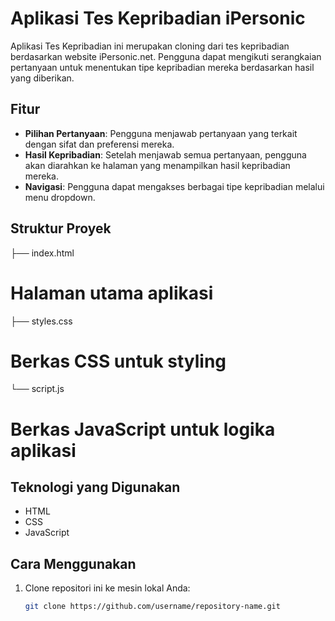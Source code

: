 # Aplikasi Tes Kepribadian iPersonic

Aplikasi Tes Kepribadian ini merupakan cloning dari tes kepribadian berdasarkan website iPersonic.net. Pengguna dapat mengikuti serangkaian pertanyaan untuk menentukan tipe kepribadian mereka berdasarkan hasil yang diberikan.

## Fitur

- **Pilihan Pertanyaan**: Pengguna menjawab pertanyaan yang terkait dengan sifat dan preferensi mereka.
- **Hasil Kepribadian**: Setelah menjawab semua pertanyaan, pengguna akan diarahkan ke halaman yang menampilkan hasil kepribadian mereka.
- **Navigasi**: Pengguna dapat mengakses berbagai tipe kepribadian melalui menu dropdown.

## Struktur Proyek

├── index.html 
# Halaman utama aplikasi 

├── styles.css 
# Berkas CSS untuk styling 

└── script.js 
# Berkas JavaScript untuk logika aplikasi


## Teknologi yang Digunakan

- HTML
- CSS
- JavaScript

## Cara Menggunakan

1. Clone repositori ini ke mesin lokal Anda:
   ```bash
   git clone https://github.com/username/repository-name.git





